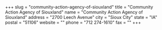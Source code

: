 +++
slug = "community-action-agency-of-siouxland"
title = "Community Action Agency of Siouxland"
name = "Community Action Agency of Siouxland"
address = "2700 Leech Avenue"
city = "Sioux City"
state = "IA"
postal = "51106"
website = ""
phone = "712 274-1610"
fax = ""
+++
